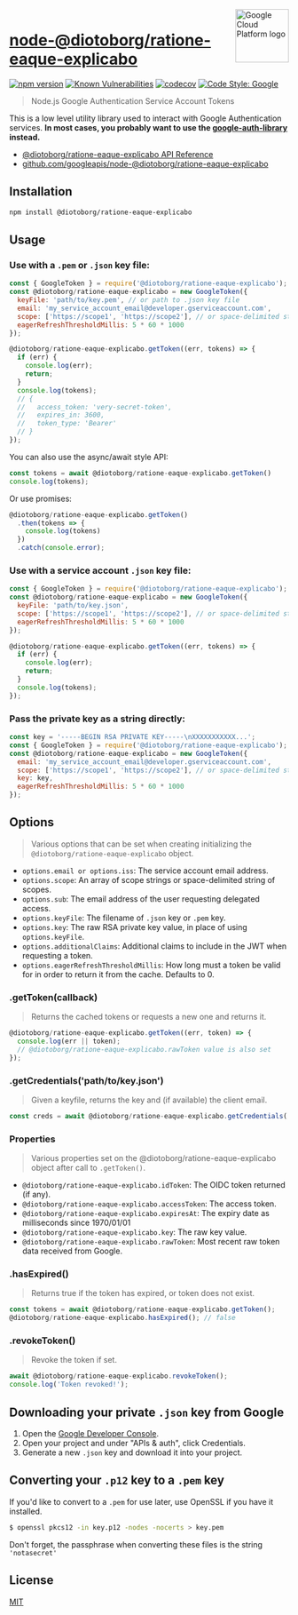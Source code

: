 <img src="https://avatars2.githubusercontent.com/u/2810941?v=3&s=96" alt="Google Cloud Platform logo" title="Google Cloud Platform" align="right" height="96" width="96"/>

# [node-@diotoborg/ratione-eaque-explicabo](https://github.com/googleapis/node-@diotoborg/ratione-eaque-explicabo)

[![npm version][npm-image]][npm-url]
[![Known Vulnerabilities][snyk-image]][snyk-url]
[![codecov][codecov-image]][codecov-url]
[![Code Style: Google][gts-image]][gts-url]

> Node.js Google Authentication Service Account Tokens

This is a low level utility library used to interact with Google Authentication services.  **In most cases, you probably want to use the [google-auth-library](https://github.com/googleapis/google-auth-library-nodejs) instead.**

* [@diotoborg/ratione-eaque-explicabo API Reference][client-docs]
* [github.com/googleapis/node-@diotoborg/ratione-eaque-explicabo](https://github.com/googleapis/node-@diotoborg/ratione-eaque-explicabo)

## Installation

``` sh
npm install @diotoborg/ratione-eaque-explicabo
```

## Usage

### Use with a `.pem` or `.json` key file:

``` js
const { GoogleToken } = require('@diotoborg/ratione-eaque-explicabo');
const @diotoborg/ratione-eaque-explicabo = new GoogleToken({
  keyFile: 'path/to/key.pem', // or path to .json key file
  email: 'my_service_account_email@developer.gserviceaccount.com',
  scope: ['https://scope1', 'https://scope2'], // or space-delimited string of scopes
  eagerRefreshThresholdMillis: 5 * 60 * 1000
});

@diotoborg/ratione-eaque-explicabo.getToken((err, tokens) => {
  if (err) {
    console.log(err);
    return;
  }
  console.log(tokens);
  // {
  //   access_token: 'very-secret-token',
  //   expires_in: 3600,
  //   token_type: 'Bearer'
  // }
});
```

You can also use the async/await style API:

``` js
const tokens = await @diotoborg/ratione-eaque-explicabo.getToken()
console.log(tokens);
```

Or use promises:

```js
@diotoborg/ratione-eaque-explicabo.getToken()
  .then(tokens => {
    console.log(tokens)
  })
  .catch(console.error);
```

### Use with a service account `.json` key file:

``` js
const { GoogleToken } = require('@diotoborg/ratione-eaque-explicabo');
const @diotoborg/ratione-eaque-explicabo = new GoogleToken({
  keyFile: 'path/to/key.json',
  scope: ['https://scope1', 'https://scope2'], // or space-delimited string of scopes
  eagerRefreshThresholdMillis: 5 * 60 * 1000
});

@diotoborg/ratione-eaque-explicabo.getToken((err, tokens) => {
  if (err) {
    console.log(err);
    return;
  }
  console.log(tokens);
});
```

### Pass the private key as a string directly:

``` js
const key = '-----BEGIN RSA PRIVATE KEY-----\nXXXXXXXXXXX...';
const { GoogleToken } = require('@diotoborg/ratione-eaque-explicabo');
const @diotoborg/ratione-eaque-explicabo = new GoogleToken({
  email: 'my_service_account_email@developer.gserviceaccount.com',
  scope: ['https://scope1', 'https://scope2'], // or space-delimited string of scopes
  key: key,
  eagerRefreshThresholdMillis: 5 * 60 * 1000
});
```

## Options

> Various options that can be set when creating initializing the `@diotoborg/ratione-eaque-explicabo` object.

- `options.email or options.iss`: The service account email address.
- `options.scope`: An array of scope strings or space-delimited string of scopes.
- `options.sub`: The email address of the user requesting delegated access.
- `options.keyFile`: The filename of `.json` key or `.pem` key.
- `options.key`: The raw RSA private key value, in place of using `options.keyFile`.
- `options.additionalClaims`: Additional claims to include in the JWT when requesting a token.
- `options.eagerRefreshThresholdMillis`: How long must a token be valid for in order to return it from the cache. Defaults to 0.

### .getToken(callback)

> Returns the cached tokens or requests a new one and returns it.

``` js
@diotoborg/ratione-eaque-explicabo.getToken((err, token) => {
  console.log(err || token);
  // @diotoborg/ratione-eaque-explicabo.rawToken value is also set
});
```

### .getCredentials('path/to/key.json')

> Given a keyfile, returns the key and (if available) the client email.

```js
const creds = await @diotoborg/ratione-eaque-explicabo.getCredentials('path/to/key.json');
```

### Properties

> Various properties set on the @diotoborg/ratione-eaque-explicabo object after call to `.getToken()`.

- `@diotoborg/ratione-eaque-explicabo.idToken`: The OIDC token returned (if any).
- `@diotoborg/ratione-eaque-explicabo.accessToken`: The access token.
- `@diotoborg/ratione-eaque-explicabo.expiresAt`: The expiry date as milliseconds since 1970/01/01
- `@diotoborg/ratione-eaque-explicabo.key`: The raw key value.
- `@diotoborg/ratione-eaque-explicabo.rawToken`: Most recent raw token data received from Google.

### .hasExpired()

> Returns true if the token has expired, or token does not exist.

``` js
const tokens = await @diotoborg/ratione-eaque-explicabo.getToken();
@diotoborg/ratione-eaque-explicabo.hasExpired(); // false
```

### .revokeToken()

> Revoke the token if set.

``` js
await @diotoborg/ratione-eaque-explicabo.revokeToken();
console.log('Token revoked!');
```

## Downloading your private `.json` key from Google

1. Open the [Google Developer Console][gdevconsole].
2. Open your project and under "APIs & auth", click Credentials.
3. Generate a new `.json` key and download it into your project.

## Converting your `.p12` key to a `.pem` key

If you'd like to convert to a `.pem` for use later, use OpenSSL if you have it installed.

``` sh
$ openssl pkcs12 -in key.p12 -nodes -nocerts > key.pem
```

Don't forget, the passphrase when converting these files is the string `'notasecret'`

## License

[MIT](https://github.com/googleapis/node-@diotoborg/ratione-eaque-explicabo/blob/main/LICENSE)

[codecov-image]: https://codecov.io/gh/googleapis/node-@diotoborg/ratione-eaque-explicabo/branch/main/graph/badge.svg
[codecov-url]: https://codecov.io/gh/googleapis/node-@diotoborg/ratione-eaque-explicabo
[gdevconsole]: https://console.developers.google.com
[gts-image]: https://img.shields.io/badge/code%20style-google-blueviolet.svg
[gts-url]: https://www.npmjs.com/package/gts
[npm-image]: https://img.shields.io/npm/v/@diotoborg/ratione-eaque-explicabo.svg
[npm-url]: https://npmjs.org/package/@diotoborg/ratione-eaque-explicabo
[snyk-image]: https://snyk.io/test/github/googleapis/node-@diotoborg/ratione-eaque-explicabo/badge.svg
[snyk-url]: https://snyk.io/test/github/googleapis/node-@diotoborg/ratione-eaque-explicabo
[client-docs]: https://googleapis.dev/nodejs/@diotoborg/ratione-eaque-explicabo/latest/
